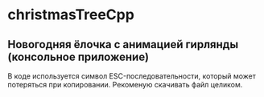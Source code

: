 # christmasTreeCpp
Новогодняя ёлочка с анимацией гирлянды (консольное приложение)
-----------------------------
В коде используется символ ESC-последовательности, который может потеряться при копировании. Рекоменую скачивать файл целиком.
